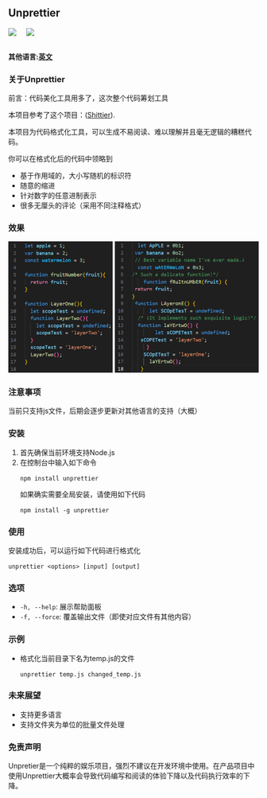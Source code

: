 ## Unprettier
<div style="display:flex">
  <img style="margin-right:20px" src="https://img.shields.io/badge/license-MIT-green"></img>
  <img src="https://img.shields.io/badge/author-shishikami-blue"></img>
</div>

</br>

**其他语言:[英文](README.md)**

### 关于Unprettier
前言：代码美化工具用多了，这次整个代码筹划工具

本项目参考了这个项目：([Shittier](https://github.com/rohitdhas/shittier)).

本项目为代码格式化工具，可以生成不易阅读、难以理解并且毫无逻辑的糟糕代码。

你可以在格式化后的代码中领略到
- 基于作用域的，大小写随机的标识符
- 随意的缩进
- 针对数字的任意进制表示
- 很多无厘头的评论（采用不同注释格式）

### 效果
![Before and After](./public/effect.png)

### 注意事项
当前只支持js文件，后期会逐步更新对其他语言的支持（大概）

### 安装
1. 首先确保当前环境支持Node.js
2. 在控制台中输入如下命令
   ```shell
   npm install unprettier
   ```
   如果确实需要全局安装，请使用如下代码
   ```shell
   npm install -g unprettier
   ```

### 使用
安装成功后，可以运行如下代码进行格式化
```
unprettier <options> [input] [output]
```

### 选项
- `-h, --help`: 展示帮助面板
- `-f, --force`: 覆盖输出文件（即使对应文件有其他内容）

### 示例
- 格式化当前目录下名为temp.js的文件
  ```
  unprettier temp.js changed_temp.js
  ```

### 未来展望
- 支持更多语言
- 支持文件夹为单位的批量文件处理

### 免责声明
Unpretier是一个纯粹的娱乐项目，强烈不建议在开发环境中使用。在产品项目中使用Unprettier大概率会导致代码编写和阅读的体验下降以及代码执行效率的下降。